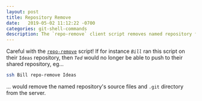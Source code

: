 ```yaml
---
layout: post
title: Repository Remove
date:   2019-05-02 11:12:22 -0700
categories: git-shell-commands
description: The `repo-remove` client script removes named repository from `${HOME}/git`
---
```



Careful with the [`repo-remove`][source_master__repo-remove] script! If for instance _`Bill`_ ran this script on their `Ideas` repository, then _`Ted`_ would no longer be able to push to their shared repository, eg...


```bash
ssh Bill repo-remove Ideas
```


... would remove the named repository's source files and `.git` directory from the server.


[source_master__repo-remove]: https://github.com/git-utilities/git-shell-commands/blob/master/repo-remove
